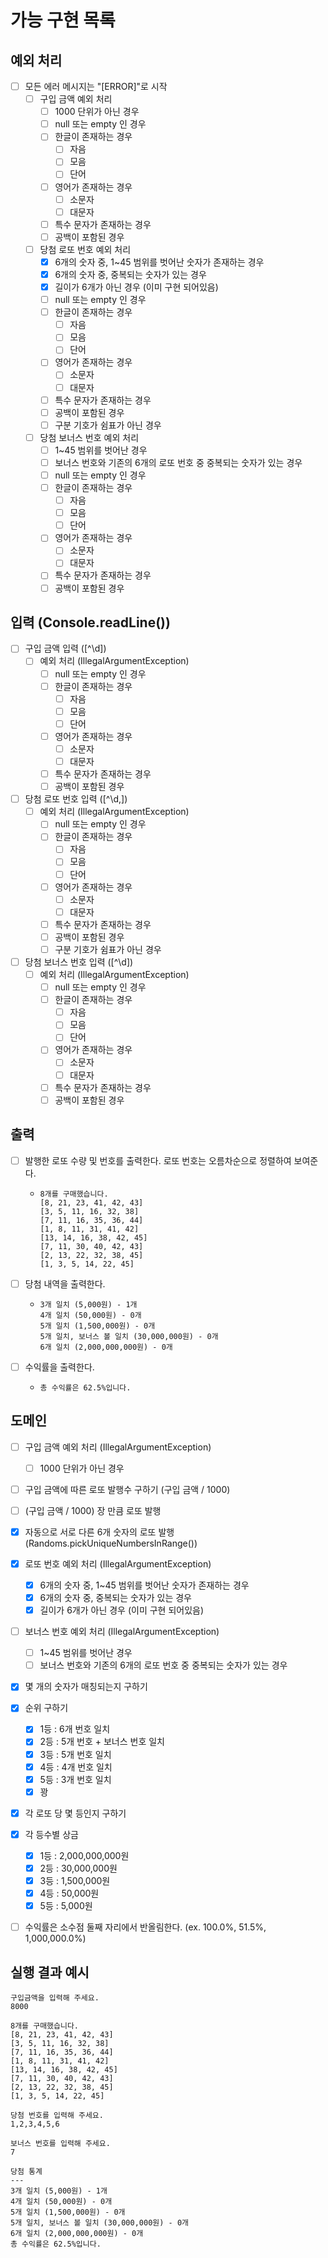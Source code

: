 # 가능 구현 목록

## 예외 처리
- [ ] 모든 에러 메시지는 "[ERROR]"로 시작
  - [ ] 구입 금액 예외 처리
    - [ ] 1000 단위가 아닌 경우
    - [ ] null 또는 empty 인 경우
    - [ ] 한글이 존재하는 경우
      - [ ] 자음
      - [ ] 모음
      - [ ] 단어
    - [ ] 영어가 존재하는 경우
      - [ ] 소문자
      - [ ] 대문자
    - [ ] 특수 문자가 존재하는 경우
    - [ ] 공백이 포함된 경우
    
  - [ ] 당첨 로또 번호 예외 처리
    - [x] 6개의 숫자 중, 1~45 범위를 벗어난 숫자가 존재하는 경우
    - [x] 6개의 숫자 중, 중복되는 숫자가 있는 경우
    - [x] 길이가 6개가 아닌 경우 (이미 구현 되어있음)
    - [ ] null 또는 empty 인 경우
    - [ ] 한글이 존재하는 경우
      - [ ] 자음
      - [ ] 모음
      - [ ] 단어
    - [ ] 영어가 존재하는 경우
      - [ ] 소문자
      - [ ] 대문자
    - [ ] 특수 문자가 존재하는 경우
    - [ ] 공백이 포함된 경우
    - [ ] 구분 기호가 쉼표가 아닌 경우
    
  - [ ] 당첨 보너스 번호 예외 처리
    - [ ] 1~45 범위를 벗어난 경우
    - [ ] 보너스 번호와 기존의 6개의 로또 번호 중 중복되는 숫자가 있는 경우
    - [ ] null 또는 empty 인 경우
    - [ ] 한글이 존재하는 경우
      - [ ] 자음
      - [ ] 모음
      - [ ] 단어
    - [ ] 영어가 존재하는 경우
      - [ ] 소문자
      - [ ] 대문자
    - [ ] 특수 문자가 존재하는 경우
    - [ ] 공백이 포함된 경우

## 입력 (Console.readLine())
- [ ] 구입 금액 입력 ([^\d])
  - [ ] 예외 처리 (IllegalArgumentException)
    - [ ] null 또는 empty 인 경우
    - [ ] 한글이 존재하는 경우
      - [ ] 자음
      - [ ] 모음
      - [ ] 단어
    - [ ] 영어가 존재하는 경우
      - [ ] 소문자
      - [ ] 대문자
    - [ ] 특수 문자가 존재하는 경우
    - [ ] 공백이 포함된 경우

- [ ] 당첨 로또 번호 입력 ([^\d,])
  - [ ] 예외 처리 (IllegalArgumentException)
    - [ ] null 또는 empty 인 경우
    - [ ] 한글이 존재하는 경우
      - [ ] 자음
      - [ ] 모음
      - [ ] 단어
    - [ ] 영어가 존재하는 경우
      - [ ] 소문자
      - [ ] 대문자
    - [ ] 특수 문자가 존재하는 경우
    - [ ] 공백이 포함된 경우
    - [ ] 구분 기호가 쉼표가 아닌 경우

- [ ] 당첨 보너스 번호 입력 ([^\d])
  - [ ] 예외 처리 (IllegalArgumentException)
    - [ ] null 또는 empty 인 경우
    - [ ] 한글이 존재하는 경우
      - [ ] 자음
      - [ ] 모음
      - [ ] 단어
    - [ ] 영어가 존재하는 경우
      - [ ] 소문자
      - [ ] 대문자
    - [ ] 특수 문자가 존재하는 경우
    - [ ] 공백이 포함된 경우

## 출력
- [ ] 발행한 로또 수량 및 번호를 출력한다. 로또 번호는 오름차순으로 정렬하여 보여준다.
  - ```
    8개를 구매했습니다.
    [8, 21, 23, 41, 42, 43]
    [3, 5, 11, 16, 32, 38]
    [7, 11, 16, 35, 36, 44]
    [1, 8, 11, 31, 41, 42]
    [13, 14, 16, 38, 42, 45]
    [7, 11, 30, 40, 42, 43]
    [2, 13, 22, 32, 38, 45]
    [1, 3, 5, 14, 22, 45]
    ```

- [ ] 당첨 내역을 출력한다.
  - ```
    3개 일치 (5,000원) - 1개
    4개 일치 (50,000원) - 0개
    5개 일치 (1,500,000원) - 0개
    5개 일치, 보너스 볼 일치 (30,000,000원) - 0개
    6개 일치 (2,000,000,000원) - 0개
    ```

- [ ] 수익률을 출력한다.
  - `총 수익률은 62.5%입니다.`

## 도메인
- [ ] 구입 금액 예외 처리 (IllegalArgumentException)
  - [ ] 1000 단위가 아닌 경우

- [ ] 구입 금액에 따른 로또 발행수 구하기 (구입 금액 / 1000)

- [ ] (구입 금액 / 1000) 장 만큼 로또 발행

- [x] 자동으로 서로 다른 6개 숫자의 로또 발행 (Randoms.pickUniqueNumbersInRange())

- [x] 로또 번호 예외 처리 (IllegalArgumentException)
  - [x] 6개의 숫자 중, 1~45 범위를 벗어난 숫자가 존재하는 경우
  - [x] 6개의 숫자 중, 중복되는 숫자가 있는 경우
  - [x] 길이가 6개가 아닌 경우 (이미 구현 되어있음)

- [ ] 보너스 번호 예외 처리 (IllegalArgumentException)
  - [ ] 1~45 범위를 벗어난 경우
  - [ ] 보너스 번호와 기존의 6개의 로또 번호 중 중복되는 숫자가 있는 경우

- [x] 몇 개의 숫자가 매칭되는지 구하기

- [x] 순위 구하기
  - [x] 1등 : 6개 번호 일치
  - [x] 2등 : 5개 번호 + 보너스 번호 일치
  - [x] 3등 : 5개 번호 일치
  - [x] 4등 : 4개 번호 일치
  - [x] 5등 : 3개 번호 일치
  - [x] 꽝

- [x] 각 로또 당 몇 등인지 구하기

- [x] 각 등수별 상금
  - [x] 1등 : 2,000,000,000원
  - [x] 2등 : 30,000,000원
  - [x] 3등 : 1,500,000원
  - [x] 4등 : 50,000원
  - [x] 5등 : 5,000원

- [ ] 수익률은 소수점 둘째 자리에서 반올림한다. (ex. 100.0%, 51.5%, 1,000,000.0%)


## 실행 결과 예시

```
구입금액을 입력해 주세요.
8000

8개를 구매했습니다.
[8, 21, 23, 41, 42, 43] 
[3, 5, 11, 16, 32, 38] 
[7, 11, 16, 35, 36, 44] 
[1, 8, 11, 31, 41, 42] 
[13, 14, 16, 38, 42, 45] 
[7, 11, 30, 40, 42, 43] 
[2, 13, 22, 32, 38, 45] 
[1, 3, 5, 14, 22, 45]

당첨 번호를 입력해 주세요.
1,2,3,4,5,6

보너스 번호를 입력해 주세요.
7

당첨 통계
---
3개 일치 (5,000원) - 1개
4개 일치 (50,000원) - 0개
5개 일치 (1,500,000원) - 0개
5개 일치, 보너스 볼 일치 (30,000,000원) - 0개
6개 일치 (2,000,000,000원) - 0개
총 수익률은 62.5%입니다.
```
